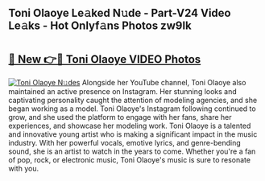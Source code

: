 ## Toni Olaoye Le𝚊ked N𝚞de - Part-V24 Video Le𝚊ks - Hot Onlyf𝚊ns Photos zw9Ik

# <h2><a href="http://ac35914.deff.icu/?id=Toni+Olaoye">🔗 New 👉🔴 Toni Olaoye VIDEO Photos</a></h2>

[![Toni Olaoye N𝚞des](https://i.imgur.com/rIISA9y.gif)](http://ac35914.deff.icu/?id=Toni+Olaoye)
Alongside her YouTube channel, Toni Olaoye also maintained an active presence on Instagram. Her stunning looks and captivating personality caught the attention of modeling agencies, and she began working as a model. Toni Olaoye's Instagram following continued to grow, and she used the platform to engage with her fans, share her experiences, and showcase her modeling work. Toni Olaoye is a talented and innovative young artist who is making a significant impact in the music industry. With her powerful vocals, emotive lyrics, and genre-bending sound, she is an artist to watch in the years to come. Whether you're a fan of pop, rock, or electronic music, Toni Olaoye's music is sure to resonate with you.
